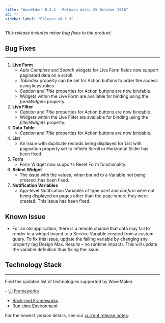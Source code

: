 ```yaml
---
title: "WaveMaker 8.3.3 - Release date: 25 October 2016"
id: ""
sidebar_label: "Release v8.3.3"
---
```

*This release includes minor bug fixes to the product.*

## Bug Fixes
---

1.  **Live Form**
    *   _Auto Complete_ and _Search_ widgets for Live Form fields now support paginated data on a scroll.
    *   _Tabindex_ property can be set for Action buttons to order the access using keystrokes.
    *   _Caption_ and _Title_ properties for Action buttons are now bindable.
    *   Widgets within the Live Form are available for binding using the _formWidgets_ property.
2.  **Live Filter**
    *   _Caption_ and _Title_ properties for Action buttons are now bindable.
    *   Widgets within the Live Filter are available for binding using the _filterWidgets_ property.
3.  **Data Table**
    *   _Caption_ and _Title_ properties for Action buttons are now bindable.
4.  **List**
    *   An issue with duplicate records being displayed for List with pagination property set to Infinite Scroll or Horizontal Slider has been fixed.
5.  **Form**
    *   Form Widget now supports Reset Form functionality.
6.  **Select Widget**
    *   The issue with the values, when bound to a Variable not being ordered, has been fixed.
7.  **Notification Variables**
    *   App-level Notification Variables of type _alert_ and _confirm_ were not being displayed on pages other than the page where they were created. This issue has been fixed.

## Known Issue

*   For an old application, there is a remote chance that data may fail to render in a widget bound to a Service Variable created from a custom query. To fix this issue, update the failing variable by changing any property (eg Design Max. Results – no runtime impact). This will update the variable definition thus fixing the issue.


## Technology Stack
---

Find the updated list of technologies supported by WaveMaker. 

- [UI Frameworks](/learn/wavemaker-release-notes/v8-3-0#ui-frameworks)
- [Back-end Frameworks](/learn/wavemaker-release-notes/v8-3-0#back-end-frameworks)
- [Run-time Environment](/learn/wavemaker-release-notes/v8-3-0#run-time-environment)

For the newest version details, see our [current release notes](/learn/wavemaker-release-notes). 